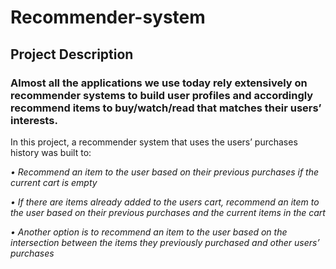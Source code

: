 # Recommender-system

## Project Description

### Almost all the applications we use today rely extensively on recommender systems to build user profiles and accordingly recommend items to buy/watch/read that matches their users’ interests.

In this project, a recommender system that uses the users’ purchases history was built to:

*• Recommend an item to the user based on their previous purchases if the current cart is empty*

*• If there are items already added to the users cart, recommend an item to the user based on their previous purchases and the current items in the cart*

*• Another option is to recommend an item to the user based on the intersection between the items they previously purchased and other users’ purchases*
